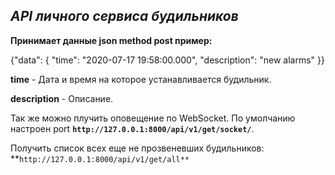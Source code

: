 **_API личного сервиса будильников_**
----------------------
**Принимает данные json method post пример:**

{"data": {
"time": "2020-07-17 19:58:00.000",
"description": "new alarms"
}}

**time** - Дата и время на которое устанавливается будильник.

**description** - Описание.

Так же можно плучить оповещение по WebSocket.
По умолчанию настроен port **`http://127.0.0.1:8000/api/v1/get/socket/`**.

Получить список всех еще не прозвеневших будильников:
**`http://127.0.0.1:8000/api/v1/get/all**`